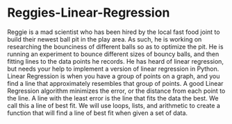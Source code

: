 # Reggies-Linear-Regression

Reggie is a mad scientist who has been hired by the local fast food joint to build their newest ball pit in the
play area. As such, he is working on researching the bounciness of different balls so as to optimize the pit.
He is running an experiment to bounce different sizes of bouncy balls, and then fitting lines to the data points
he records. He has heard of linear regression, but needs your help to implement a
version of linear regression in Python.
Linear Regression is when you have a group of points on a graph, and you find a line that approximately resembles
that group of points. A good Linear Regression algorithm minimizes the error, or the distance from each point to
the line. A line with the least error is the line that fits the data the best. We call this a line of best fit.
We will use loops, lists, and arithmetic to create a function that will find a line of
best fit when given a set of data.
